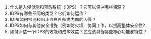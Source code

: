 

1. 什么是入侵侦测和预防系统（IDPS）？它可以保护哪些资源？
2. IDPS有哪些不同的类型？它们如何运作？
3. IDPS如何检测和阻止来自外部或内部的入侵？
4. IDPS如何与其他安全措施（例如防火墙）协同工作，以提高整体安全性?
5. 如何评估一个IDPS的效能和成本效益？它应该具备哪些核心功能和特性？